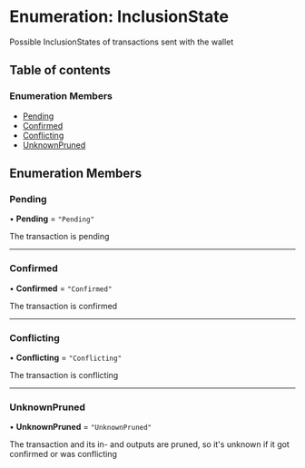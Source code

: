 # Enumeration: InclusionState

Possible InclusionStates of transactions sent with the wallet

## Table of contents

### Enumeration Members

- [Pending](InclusionState.md#pending)
- [Confirmed](InclusionState.md#confirmed)
- [Conflicting](InclusionState.md#conflicting)
- [UnknownPruned](InclusionState.md#unknownpruned)

## Enumeration Members

### Pending

• **Pending** = ``"Pending"``

The transaction is pending

___

### Confirmed

• **Confirmed** = ``"Confirmed"``

The transaction is confirmed

___

### Conflicting

• **Conflicting** = ``"Conflicting"``

The transaction is conflicting

___

### UnknownPruned

• **UnknownPruned** = ``"UnknownPruned"``

The transaction and its in- and outputs are pruned, so it's unknown if it got confirmed or was conflicting
